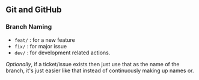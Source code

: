 ## Git and GitHub

### Branch Naming

- `feat/` : for a new feature
- `fix/` : for major issue
- `dev/` : for development related actions.

_Optionally_, if a ticket/issue exists then
just use that as the name of the branch,
it's just easier like that instead of continuously
making up names or.
